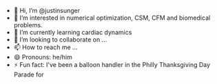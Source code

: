 - 👋 Hi, I’m @justinsunger
- 👀 I’m interested in numerical optimization, CSM, CFM and biomedical problems.
- 🌱 I’m currently learning cardiac dynamics
- 💞️ I’m looking to collaborate on ...
- 📫 How to reach me ...
- 😄 Pronouns: he/him
- ⚡ Fun fact: I've been a balloon handler in the Philly Thanksgiving Day Parade for 

<!---
justinsunger/justinsunger is a ✨ special ✨ repository because its `README.md` (this file) appears on your GitHub profile.
You can click the Preview link to take a look at your changes.
--->
